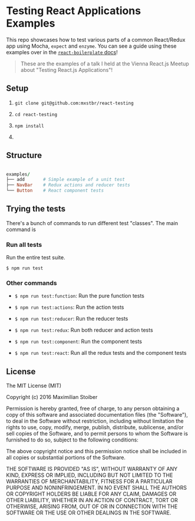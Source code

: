 # Testing React Applications Examples

This repo showcases how to test various parts of a common React/Redux app using Mocha, `expect` and `enzyme`. You can see a guide using these examples over in the [`react-boilerplate` docs](https://github.com/mxstbr/react-boilerplate/blob/e5eeffb311b82a4a538a4d6e6d7e6a227d3d0ea6/docs/testing/README.md)!

> These are the examples of a talk I held at the Vienna React.js Meetup about "Testing React.js Applications"!

## Setup

1. `git clone git@github.com:mxstbr/react-testing`

2. `cd react-testing`

3. `npm install`
4. 

## Structure

```rb

examples/
├── add       # Simple example of a unit test
├── NavBar    # Redux actions and reducer tests
└── Button    # React component tests
```

## Trying the tests

There's a bunch of commands to run different test "classes". The main command is

### Run all tests

Run the entire test suite.

```
$ npm run test
```

### Other commands

- `$ npm run test:function`: Run the pure function tests

- `$ npm run test:actions`: Run the action tests

- `$ npm run test:reducer`: Run the reducer tests

- `$ npm run test:redux`: Run both reducer and action tests

- `$ npm run test:component`: Run the component tests

- `$ npm run test:react`: Run all the redux tests and the component tests

## License

The MIT License (MIT)

Copyright (c) 2016 Maximilian Stoiber

Permission is hereby granted, free of charge, to any person obtaining a copy
of this software and associated documentation files (the "Software"), to deal
in the Software without restriction, including without limitation the rights
to use, copy, modify, merge, publish, distribute, sublicense, and/or sell
copies of the Software, and to permit persons to whom the Software is
furnished to do so, subject to the following conditions:

The above copyright notice and this permission notice shall be included in all
copies or substantial portions of the Software.

THE SOFTWARE IS PROVIDED "AS IS", WITHOUT WARRANTY OF ANY KIND, EXPRESS OR
IMPLIED, INCLUDING BUT NOT LIMITED TO THE WARRANTIES OF MERCHANTABILITY,
FITNESS FOR A PARTICULAR PURPOSE AND NONINFRINGEMENT. IN NO EVENT SHALL THE
AUTHORS OR COPYRIGHT HOLDERS BE LIABLE FOR ANY CLAIM, DAMAGES OR OTHER
LIABILITY, WHETHER IN AN ACTION OF CONTRACT, TORT OR OTHERWISE, ARISING FROM,
OUT OF OR IN CONNECTION WITH THE SOFTWARE OR THE USE OR OTHER DEALINGS IN THE
SOFTWARE.
